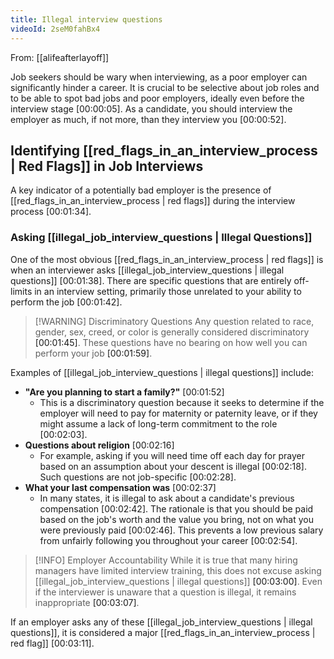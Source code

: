 ```yaml
---
title: Illegal interview questions
videoId: 2seM0fahBx4
---
```


From: [[alifeafterlayoff]] <br/> 

Job seekers should be wary when interviewing, as a poor employer can significantly hinder a career. It is crucial to be selective about job roles and to be able to spot bad jobs and poor employers, ideally even before the interview stage <a class="yt-timestamp" data-t="00:00:05">[00:00:05]</a>. As a candidate, you should interview the employer as much, if not more, than they interview you <a class="yt-timestamp" data-t="00:00:52">[00:00:52]</a>.

## Identifying [[red_flags_in_an_interview_process | Red Flags]] in Job Interviews

A key indicator of a potentially bad employer is the presence of [[red_flags_in_an_interview_process | red flags]] during the interview process <a class="yt-timestamp" data-t="00:01:34">[00:01:34]</a>.

### Asking [[illegal_job_interview_questions | Illegal Questions]]

One of the most obvious [[red_flags_in_an_interview_process | red flags]] is when an interviewer asks [[illegal_job_interview_questions | illegal questions]] <a class="yt-timestamp" data-t="00:01:38">[00:01:38]</a>. There are specific questions that are entirely off-limits in an interview setting, primarily those unrelated to your ability to perform the job <a class="yt-timestamp" data-t="00:01:42">[00:01:42]</a>.

> [!WARNING] Discriminatory Questions
> Any question related to race, gender, sex, creed, or color is generally considered discriminatory <a class="yt-timestamp" data-t="00:01:45">[00:01:45]</a>. These questions have no bearing on how well you can perform your job <a class="yt-timestamp" data-t="00:01:59">[00:01:59]</a>.

Examples of [[illegal_job_interview_questions | illegal questions]] include:

*   **"Are you planning to start a family?"** <a class="yt-timestamp" data-t="00:01:52">[00:01:52]</a>
    *   This is a discriminatory question because it seeks to determine if the employer will need to pay for maternity or paternity leave, or if they might assume a lack of long-term commitment to the role <a class="yt-timestamp" data-t="00:02:03">[00:02:03]</a>.
*   **Questions about religion** <a class="yt-timestamp" data-t="00:02:16">[00:02:16]</a>
    *   For example, asking if you will need time off each day for prayer based on an assumption about your descent is illegal <a class="yt-timestamp" data-t="00:02:18">[00:02:18]</a>. Such questions are not job-specific <a class="yt-timestamp" data-t="00:02:28">[00:02:28]</a>.
*   **What your last compensation was** <a class="yt-timestamp" data-t="00:02:37">[00:02:37]</a>
    *   In many states, it is illegal to ask about a candidate's previous compensation <a class="yt-timestamp" data-t="00:02:42">[00:02:42]</a>. The rationale is that you should be paid based on the job's worth and the value you bring, not on what you were previously paid <a class="yt-timestamp" data-t="00:02:46">[00:02:46]</a>. This prevents a low previous salary from unfairly following you throughout your career <a class="yt-timestamp" data-t="00:02:54">[00:02:54]</a>.

> [!INFO] Employer Accountability
> While it is true that many hiring managers have limited interview training, this does not excuse asking [[illegal_job_interview_questions | illegal questions]] <a class="yt-timestamp" data-t="00:03:00">[00:03:00]</a>. Even if the interviewer is unaware that a question is illegal, it remains inappropriate <a class="yt-timestamp" data-t="00:03:07">[00:03:07]</a>.

If an employer asks any of these [[illegal_job_interview_questions | illegal questions]], it is considered a major [[red_flags_in_an_interview_process | red flag]] <a class="yt-timestamp" data-t="00:03:11">[00:03:11]</a>.